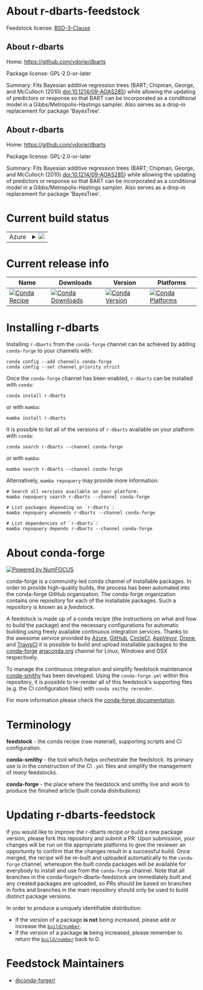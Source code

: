 About r-dbarts-feedstock
========================

Feedstock license: [BSD-3-Clause](https://github.com/conda-forge/r-dbarts-feedstock/blob/main/LICENSE.txt)


About r-dbarts
--------------

Home: https://github.com/vdorie/dbarts

Package license: GPL-2.0-or-later

Summary: Fits Bayesian additive regression trees (BART; Chipman, George, and McCulloch (2010) <doi:10.1214/09-AOAS285>) while allowing the updating of predictors or response so that BART can be incorporated as a conditional model in a Gibbs/Metropolis-Hastings sampler. Also serves as a drop-in replacement for package 'BayesTree'.

About r-dbarts
--------------

Home: https://github.com/vdorie/dbarts

Package license: GPL-2.0-or-later

Summary: Fits Bayesian additive regression trees (BART; Chipman, George, and McCulloch (2010) <doi:10.1214/09-AOAS285>) while allowing the updating of predictors or response so that BART can be incorporated as a conditional model in a Gibbs/Metropolis-Hastings sampler. Also serves as a drop-in replacement for package 'BayesTree'.

Current build status
====================


<table>
    
  <tr>
    <td>Azure</td>
    <td>
      <details>
        <summary>
          <a href="https://dev.azure.com/conda-forge/feedstock-builds/_build/latest?definitionId=10249&branchName=main">
            <img src="https://dev.azure.com/conda-forge/feedstock-builds/_apis/build/status/r-dbarts-feedstock?branchName=main">
          </a>
        </summary>
        <table>
          <thead><tr><th>Variant</th><th>Status</th></tr></thead>
          <tbody><tr>
              <td>linux_64_r_base4.3</td>
              <td>
                <a href="https://dev.azure.com/conda-forge/feedstock-builds/_build/latest?definitionId=10249&branchName=main">
                  <img src="https://dev.azure.com/conda-forge/feedstock-builds/_apis/build/status/r-dbarts-feedstock?branchName=main&jobName=linux&configuration=linux%20linux_64_r_base4.3" alt="variant">
                </a>
              </td>
            </tr><tr>
              <td>linux_64_r_base4.4</td>
              <td>
                <a href="https://dev.azure.com/conda-forge/feedstock-builds/_build/latest?definitionId=10249&branchName=main">
                  <img src="https://dev.azure.com/conda-forge/feedstock-builds/_apis/build/status/r-dbarts-feedstock?branchName=main&jobName=linux&configuration=linux%20linux_64_r_base4.4" alt="variant">
                </a>
              </td>
            </tr><tr>
              <td>osx_64_r_base4.3</td>
              <td>
                <a href="https://dev.azure.com/conda-forge/feedstock-builds/_build/latest?definitionId=10249&branchName=main">
                  <img src="https://dev.azure.com/conda-forge/feedstock-builds/_apis/build/status/r-dbarts-feedstock?branchName=main&jobName=osx&configuration=osx%20osx_64_r_base4.3" alt="variant">
                </a>
              </td>
            </tr><tr>
              <td>osx_64_r_base4.4</td>
              <td>
                <a href="https://dev.azure.com/conda-forge/feedstock-builds/_build/latest?definitionId=10249&branchName=main">
                  <img src="https://dev.azure.com/conda-forge/feedstock-builds/_apis/build/status/r-dbarts-feedstock?branchName=main&jobName=osx&configuration=osx%20osx_64_r_base4.4" alt="variant">
                </a>
              </td>
            </tr><tr>
              <td>win_64_r_base4.3</td>
              <td>
                <a href="https://dev.azure.com/conda-forge/feedstock-builds/_build/latest?definitionId=10249&branchName=main">
                  <img src="https://dev.azure.com/conda-forge/feedstock-builds/_apis/build/status/r-dbarts-feedstock?branchName=main&jobName=win&configuration=win%20win_64_r_base4.3" alt="variant">
                </a>
              </td>
            </tr><tr>
              <td>win_64_r_base4.4</td>
              <td>
                <a href="https://dev.azure.com/conda-forge/feedstock-builds/_build/latest?definitionId=10249&branchName=main">
                  <img src="https://dev.azure.com/conda-forge/feedstock-builds/_apis/build/status/r-dbarts-feedstock?branchName=main&jobName=win&configuration=win%20win_64_r_base4.4" alt="variant">
                </a>
              </td>
            </tr>
          </tbody>
        </table>
      </details>
    </td>
  </tr>
</table>

Current release info
====================

| Name | Downloads | Version | Platforms |
| --- | --- | --- | --- |
| [![Conda Recipe](https://img.shields.io/badge/recipe-r--dbarts-green.svg)](https://anaconda.org/conda-forge/r-dbarts) | [![Conda Downloads](https://img.shields.io/conda/dn/conda-forge/r-dbarts.svg)](https://anaconda.org/conda-forge/r-dbarts) | [![Conda Version](https://img.shields.io/conda/vn/conda-forge/r-dbarts.svg)](https://anaconda.org/conda-forge/r-dbarts) | [![Conda Platforms](https://img.shields.io/conda/pn/conda-forge/r-dbarts.svg)](https://anaconda.org/conda-forge/r-dbarts) |

Installing r-dbarts
===================

Installing `r-dbarts` from the `conda-forge` channel can be achieved by adding `conda-forge` to your channels with:

```
conda config --add channels conda-forge
conda config --set channel_priority strict
```

Once the `conda-forge` channel has been enabled, `r-dbarts` can be installed with `conda`:

```
conda install r-dbarts
```

or with `mamba`:

```
mamba install r-dbarts
```

It is possible to list all of the versions of `r-dbarts` available on your platform with `conda`:

```
conda search r-dbarts --channel conda-forge
```

or with `mamba`:

```
mamba search r-dbarts --channel conda-forge
```

Alternatively, `mamba repoquery` may provide more information:

```
# Search all versions available on your platform:
mamba repoquery search r-dbarts --channel conda-forge

# List packages depending on `r-dbarts`:
mamba repoquery whoneeds r-dbarts --channel conda-forge

# List dependencies of `r-dbarts`:
mamba repoquery depends r-dbarts --channel conda-forge
```


About conda-forge
=================

[![Powered by
NumFOCUS](https://img.shields.io/badge/powered%20by-NumFOCUS-orange.svg?style=flat&colorA=E1523D&colorB=007D8A)](https://numfocus.org)

conda-forge is a community-led conda channel of installable packages.
In order to provide high-quality builds, the process has been automated into the
conda-forge GitHub organization. The conda-forge organization contains one repository
for each of the installable packages. Such a repository is known as a *feedstock*.

A feedstock is made up of a conda recipe (the instructions on what and how to build
the package) and the necessary configurations for automatic building using freely
available continuous integration services. Thanks to the awesome service provided by
[Azure](https://azure.microsoft.com/en-us/services/devops/), [GitHub](https://github.com/),
[CircleCI](https://circleci.com/), [AppVeyor](https://www.appveyor.com/),
[Drone](https://cloud.drone.io/welcome), and [TravisCI](https://travis-ci.com/)
it is possible to build and upload installable packages to the
[conda-forge](https://anaconda.org/conda-forge) [anaconda.org](https://anaconda.org/)
channel for Linux, Windows and OSX respectively.

To manage the continuous integration and simplify feedstock maintenance
[conda-smithy](https://github.com/conda-forge/conda-smithy) has been developed.
Using the ``conda-forge.yml`` within this repository, it is possible to re-render all of
this feedstock's supporting files (e.g. the CI configuration files) with ``conda smithy rerender``.

For more information please check the [conda-forge documentation](https://conda-forge.org/docs/).

Terminology
===========

**feedstock** - the conda recipe (raw material), supporting scripts and CI configuration.

**conda-smithy** - the tool which helps orchestrate the feedstock.
                   Its primary use is in the construction of the CI ``.yml`` files
                   and simplify the management of *many* feedstocks.

**conda-forge** - the place where the feedstock and smithy live and work to
                  produce the finished article (built conda distributions)


Updating r-dbarts-feedstock
===========================

If you would like to improve the r-dbarts recipe or build a new
package version, please fork this repository and submit a PR. Upon submission,
your changes will be run on the appropriate platforms to give the reviewer an
opportunity to confirm that the changes result in a successful build. Once
merged, the recipe will be re-built and uploaded automatically to the
`conda-forge` channel, whereupon the built conda packages will be available for
everybody to install and use from the `conda-forge` channel.
Note that all branches in the conda-forge/r-dbarts-feedstock are
immediately built and any created packages are uploaded, so PRs should be based
on branches in forks and branches in the main repository should only be used to
build distinct package versions.

In order to produce a uniquely identifiable distribution:
 * If the version of a package **is not** being increased, please add or increase
   the [``build/number``](https://docs.conda.io/projects/conda-build/en/latest/resources/define-metadata.html#build-number-and-string).
 * If the version of a package **is** being increased, please remember to return
   the [``build/number``](https://docs.conda.io/projects/conda-build/en/latest/resources/define-metadata.html#build-number-and-string)
   back to 0.

Feedstock Maintainers
=====================

* [@conda-forge/r](https://github.com/orgs/conda-forge/teams/r/)

